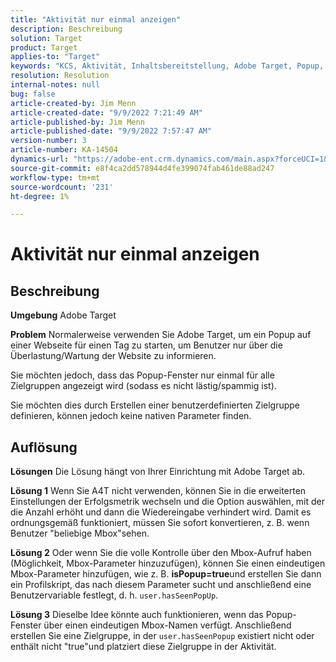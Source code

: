 ```yaml
---
title: "Aktivität nur einmal anzeigen"
description: Beschreibung
solution: Target
product: Target
applies-to: "Target"
keywords: "KCS, Aktivität, Inhaltsbereitstellung, Adobe Target, Popup, Webseite, Anzeige, einmal"
resolution: Resolution
internal-notes: null
bug: false
article-created-by: Jim Menn
article-created-date: "9/9/2022 7:21:49 AM"
article-published-by: Jim Menn
article-published-date: "9/9/2022 7:57:47 AM"
version-number: 3
article-number: KA-14504
dynamics-url: "https://adobe-ent.crm.dynamics.com/main.aspx?forceUCI=1&pagetype=entityrecord&etn=knowledgearticle&id=da1c420f-1030-ed11-9db1-0022480866ad"
source-git-commit: e8f4ca2dd578944d4fe399074fab461de88ad247
workflow-type: tm+mt
source-wordcount: '231'
ht-degree: 1%

---
```


# Aktivität nur einmal anzeigen

## Beschreibung


<b>Umgebung</b>
Adobe Target

<b>Problem</b>
Normalerweise verwenden Sie Adobe Target, um ein Popup auf einer Webseite für einen Tag zu starten, um Benutzer nur über die Überlastung/Wartung der Website zu informieren.

Sie möchten jedoch, dass das Popup-Fenster nur einmal für alle Zielgruppen angezeigt wird (sodass es nicht lästig/spammig ist).

Sie möchten dies durch Erstellen einer benutzerdefinierten Zielgruppe definieren, können jedoch keine nativen Parameter finden.


## Auflösung


<b>Lösungen</b>
Die Lösung hängt von Ihrer Einrichtung mit Adobe Target ab.

<b>Lösung 1</b>
Wenn Sie A4T nicht verwenden, können Sie in die erweiterten Einstellungen der Erfolgsmetrik wechseln und die Option auswählen, mit der die Anzahl erhöht und dann die Wiedereingabe verhindert wird. Damit es ordnungsgemäß funktioniert, müssen Sie sofort konvertieren, z. B. wenn Benutzer &quot;beliebige Mbox&quot;sehen.

<b>Lösung 2</b>
Oder wenn Sie die volle Kontrolle über den Mbox-Aufruf haben (Möglichkeit, Mbox-Parameter hinzuzufügen), können Sie einen eindeutigen Mbox-Parameter hinzufügen, wie z. B. <b>isPopup=true</b>und erstellen Sie dann ein Profilskript, das nach diesem Parameter sucht und anschließend eine Benutzervariable festlegt, d. h. `user.hasSeenPopUp`.

<b>Lösung 3</b>
Dieselbe Idee könnte auch funktionieren, wenn das Popup-Fenster über einen eindeutigen Mbox-Namen verfügt.
Anschließend erstellen Sie eine Zielgruppe, in der `user.hasSeenPopup` existiert nicht oder enthält nicht &quot;true&quot;und platziert diese Zielgruppe in der Aktivität.
